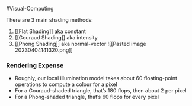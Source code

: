 #Visual-Computing 

There are 3 main shading methods:
1. [[Flat Shading]] aka constant
2. [[Gouraud Shading]] aka intensity
3. [[Phong Shading]] aka normal-vector
![[Pasted image 20230404141320.png]]

### Rendering Expense
- Roughly, our local illumination model takes about 60 floating-point operations to compute a colour for a pixel  
- For a Gouraud-shaded triangle, that’s 180 flops, then about 2 per pixel  
- For a Phong-shaded triangle, that’s 60 flops for every pixel